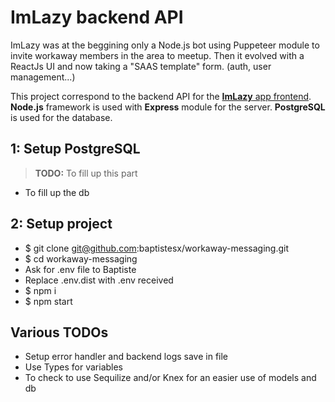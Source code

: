# ImLazy backend API

ImLazy was at the beggining only a Node.js bot using Puppeteer module to invite workaway members in the area to meetup.
Then it evolved with a ReactJs UI and now taking a "SAAS template" form. (auth, user management...)

This project correspond to the backend API for the [**ImLazy** app frontend](https://github.com/baptistesx/bots_dashboard).
**Node.js** framework is used with **Express** module for the server.
**PostgreSQL** is used for the database.

## 1: Setup PostgreSQL

> **TODO:** To fill up this part
- To fill up the db

## 2: Setup project

- $ git clone git@github.com:baptistesx/workaway-messaging.git
- $ cd workaway-messaging
- Ask for .env file to Baptiste
- Replace .env.dist with .env received
- $ npm i
- $ npm start

## Various TODOs

- Setup error handler and backend logs save in file
- Use Types for variables
- To check to use Sequilize and/or Knex for an easier use of models and db